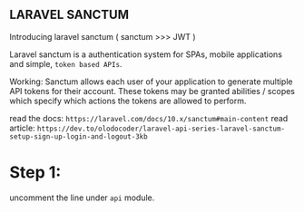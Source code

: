 ##                                  LARAVEL SANCTUM

Introducing laravel sanctum ( sanctum >>> JWT )

Laravel sanctum is a authentication system for SPAs, mobile applications and simple, `token based APIs`.

Working: Sanctum allows each user of your application to generate multiple API tokens for their account. These tokens may be granted abilities / scopes which specify which actions the tokens are allowed to perform.

read the docs: `https://laravel.com/docs/10.x/sanctum#main-content`
read article: `https://dev.to/olodocoder/laravel-api-series-laravel-sanctum-setup-sign-up-login-and-logout-3kb`


# Step 1:
uncomment the line under `api` module.